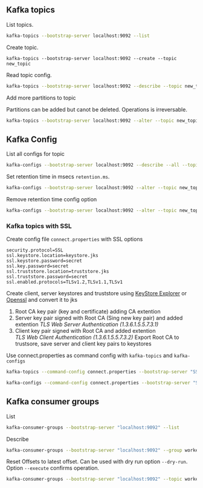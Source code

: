 ## Kafka topics


List topics.

```bash
kafka-topics --bootstrap-server localhost:9092 --list
```

Create topic.

```bahs
kafka-topics --bootstrap-server localhost:9092 --create --topic new_topic
```

Read topic config.

```bash
kafka-topics --bootstrap-server localhost:9092 --describe --topic new_topic
```

Add more partitions to topic

Partitions can be added but canot be deleted. Operations is irreversable.

```bash
kafka-topics --bootstrap-server localhost:9092 --alter --topic new_topic --partitions 4
```

## Kafka Config


List all configs for topic

```bash
kafka-configs --bootstrap-server localhost:9092 --describe --all --topic new_topic
```

Set retention time in msecs `retention.ms`.

```bash
kafka-configs --bootstrap-server localhost:9092 --alter --topic new_topic --add-config retention.ms=10000
```

Remove retention time config option

```bash
kafka-configs --bootstrap-server localhost:9092 --alter --topic new_topic --delete-config retention.ms
```

### Kafka topics with SSL

Create config file `connect.properties` with SSL options

```properties
security.protocol=SSL
ssl.keystore.location=keystore.jks
ssl.keystore.password=secret
ssl.key.password=secret
ssl.truststore.location=truststore.jks
ssl.truststore.password=secret
ssl.enabled.protocols=TLSv1.2,TLSv1.1,TLSv1
```

Create client, server keystores and truststore using [KeyStore Explorer](https://keystore-explorer.org/) or [Openssl](https://github.com/iliadmitriev/openssl-scripts) and convert it to jks
1. Root CA key pair (key and certificate) adding CA extention 
2. Server key pair signed with Root CA (Sing new key pair) and added extention *TLS Web Server Authentication (1.3.6.1.5.5.7.3.1)*
3. Client key pair signed with Root CA and added extention *TLS Web Client Authentication  (1.3.6.1.5.5.7.3.2)*
Export Root CA to trustsore,  save server and client key pairs to keystores

Use connect.properties as command config with  `kafka-topics` and `kafka-configs`
```bash
kafka-topics --command-config connect.properties --bootstrap-server "SSL://localhost:9093" --list
```

```bash
kafka-configs --command-config connect.properties --bootstrap-server "SSL://localhost:9093" --describe --all --topic new_topic
```


## Kafka consumer groups

List

```bash
kafka-consumer-groups --bootstrap-server "localhost:9092" --list
```

Describe

```bash
kafka-consumer-groups --bootstrap-server "localhost:9092" --group worker-group --describe
```

Reset Offsets to latest offset. Can be used with dry run option `--dry-run`.
Option `--execute` confirms operation.

```bash
kafka-consumer-groups --bootstrap-server "localhost:9092" --topic worker-queue --group worker-group --reset-offsets --to-latest --execute
```
